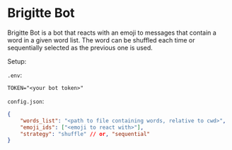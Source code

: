 # Brigitte Bot

Brigitte Bot is a bot that reacts with an emoji to messages that contain a word in a given word list. The word can be shuffled each time or sequentially selected as the previous one is used.

Setup:

`.env`:
```env
TOKEN="<your bot token>"
```

`config.json`:
```json
{
    "words_list": "<path to file containing words, relative to cwd>",
    "emoji_ids": ["<emoji to react with>"],
    "strategy": "shuffle" // or, "sequential"
}
```